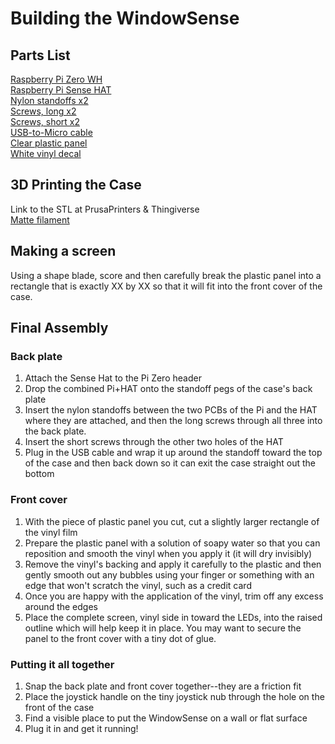 # Building the WindowSense

## Parts List
[Raspberry Pi Zero WH]()  
[Raspberry Pi Sense HAT]()  
[Nylon standoffs x2]()  
[Screws, long x2]()  
[Screws, short x2]()  
[USB-to-Micro cable](https://www.amazon.com/dp/B07WLRNGZR/ref=cm_sw_em_r_mt_dp_vM6.FbT507SBY?_encoding=UTF8&psc=1)  
[Clear plastic panel]()  
[White vinyl decal]()  

## 3D Printing the Case

Link to the STL at PrusaPrinters & Thingiverse  
[Matte filament]()

## Making a screen

Using a shape blade, score and then carefully break the plastic panel into a rectangle that is exactly XX by XX so that it will fit into the front cover of the case.

## Final Assembly

### Back plate 
1. Attach the Sense Hat to the Pi Zero header
2. Drop the combined Pi+HAT onto the standoff pegs of the case's back plate
3. Insert the nylon standoffs between the two PCBs of the Pi and the HAT where they are attached, and then the long screws through all three into the back plate.
4. Insert the short screws through the other two holes of the HAT
5. Plug in the USB cable and wrap it up around the standoff toward the top of the case and then back down so it can exit the case straight out the bottom

### Front cover
1. With the piece of plastic panel you cut, cut a slightly larger rectangle of the vinyl film
2. Prepare the plastic panel with a solution of soapy water so that you can reposition and smooth the vinyl when you apply it (it will dry invisibly)
3. Remove the vinyl's backing and apply it carefully to the plastic and then gently smooth out any bubbles using your finger or something with an edge that won't scratch the vinyl, such as a credit card
4. Once you are happy with the application of the vinyl, trim off any excess around the edges
5. Place the complete screen, vinyl side in toward the LEDs, into the raised outline which will help keep it in place.  You may want to secure the panel to the front cover with a tiny dot of glue.

### Putting it all together
1. Snap the back plate and front cover together--they are a friction fit
2. Place the joystick handle on the tiny joystick nub through the hole on the front of the case
3. Find a visible place to put the WindowSense on a wall or flat surface
4. Plug it in and get it running!

